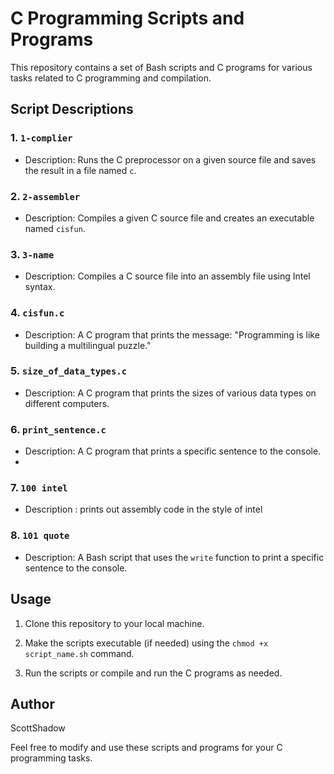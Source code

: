 # C Programming Scripts and Programs

This repository contains a set of Bash scripts and C programs for various tasks related to C programming and compilation.

## Script Descriptions

### 1. `1-complier`

- Description: Runs the C preprocessor on a given source file and saves the result in a file named `c`.

### 2. `2-assembler`

- Description: Compiles a given C source file and creates an executable named `cisfun`.

### 3. `3-name`

- Description: Compiles a C source file into an assembly file using Intel syntax.

### 4. `cisfun.c`

- Description: A C program that prints the message: "Programming is like building a multilingual puzzle."

### 5. `size_of_data_types.c`

- Description: A C program that prints the sizes of various data types on different computers.

### 6. `print_sentence.c`

- Description: A C program that prints a specific sentence to the console.
- 
### 7. `100 intel`

- Description : prints out assembly code in the style of intel

### 8. `101 quote`

- Description: A Bash script that uses the `write` function to print a specific sentence to the console.

## Usage

1. Clone this repository to your local machine.

2. Make the scripts executable (if needed) using the `chmod +x script_name.sh` command.

3. Run the scripts or compile and run the C programs as needed.

## Author

ScottShadow

Feel free to modify and use these scripts and programs for your C programming tasks.

